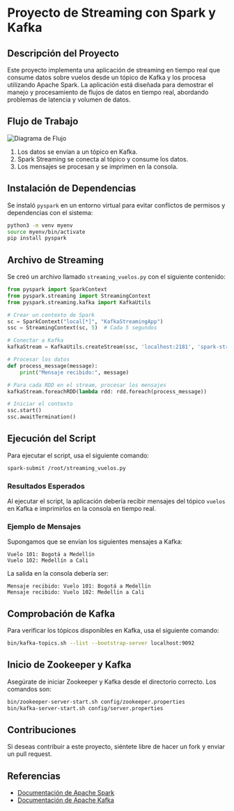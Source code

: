 
# Proyecto de Streaming con Spark y Kafka

## Descripción del Proyecto
Este proyecto implementa una aplicación de streaming en tiempo real que consume datos sobre vuelos desde un tópico de Kafka y los procesa utilizando Apache Spark. La aplicación está diseñada para demostrar el manejo y procesamiento de flujos de datos en tiempo real, abordando problemas de latencia y volumen de datos.

## Flujo de Trabajo
![Diagrama de Flujo](BigData/kafka.png)

1. Los datos se envían a un tópico en Kafka.
2. Spark Streaming se conecta al tópico y consume los datos.
3. Los mensajes se procesan y se imprimen en la consola.

## Instalación de Dependencias
Se instaló `pyspark` en un entorno virtual para evitar conflictos de permisos y dependencias con el sistema:

```bash
python3 -m venv myenv
source myenv/bin/activate
pip install pyspark
```

## Archivo de Streaming
Se creó un archivo llamado `streaming_vuelos.py` con el siguiente contenido:

```python
from pyspark import SparkContext
from pyspark.streaming import StreamingContext
from pyspark.streaming.kafka import KafkaUtils

# Crear un contexto de Spark
sc = SparkContext("local[*]", "KafkaStreamingApp")
ssc = StreamingContext(sc, 5)  # Cada 5 segundos

# Conectar a Kafka
kafkaStream = KafkaUtils.createStream(ssc, 'localhost:2181', 'spark-streaming', {'vuelos': 1})

# Procesar los datos
def process_message(message):
    print("Mensaje recibido:", message)

# Para cada RDD en el stream, procesar los mensajes
kafkaStream.foreachRDD(lambda rdd: rdd.foreach(process_message))

# Iniciar el contexto
ssc.start()
ssc.awaitTermination()
```

## Ejecución del Script
Para ejecutar el script, usa el siguiente comando:

```bash
spark-submit /root/streaming_vuelos.py
```

### Resultados Esperados
Al ejecutar el script, la aplicación debería recibir mensajes del tópico `vuelos` en Kafka e imprimirlos en la consola en tiempo real.

### Ejemplo de Mensajes
Supongamos que se envían los siguientes mensajes a Kafka:

```
Vuelo 101: Bogotá a Medellín
Vuelo 102: Medellín a Cali
```

La salida en la consola debería ser:

```
Mensaje recibido: Vuelo 101: Bogotá a Medellín
Mensaje recibido: Vuelo 102: Medellín a Cali
```

## Comprobación de Kafka
Para verificar los tópicos disponibles en Kafka, usa el siguiente comando:

```bash
bin/kafka-topics.sh --list --bootstrap-server localhost:9092
```

## Inicio de Zookeeper y Kafka
Asegúrate de iniciar Zookeeper y Kafka desde el directorio correcto. Los comandos son:

```bash
bin/zookeeper-server-start.sh config/zookeeper.properties
bin/kafka-server-start.sh config/server.properties
```

## Contribuciones
Si deseas contribuir a este proyecto, siéntete libre de hacer un fork y enviar un pull request.

## Referencias
- [Documentación de Apache Spark](https://spark.apache.org/docs/latest/)
- [Documentación de Apache Kafka](https://kafka.apache.org/documentation/)
